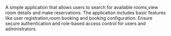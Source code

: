 A simple application that allows users to search for available rooms,view room details and make reservations. 
The application includes basic features like user registration,room booking and booking configuration.
Ensure secure authentication and role-based access control for users and administrators.
